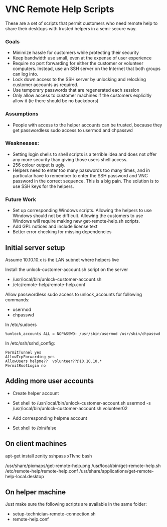 VNC Remote Help Scripts
=======================

These are a set of scripts that permit customers who need remote help
to share their desktops with trusted helpers in a semi-secure way.

### Goals 

- Minimize hassle for customers while protecting their security
- Keep bandwidth use small, even at the expense of user experience
- Require no port forwarding for either the customer or volunteer
  computers. Instead, use an SSH server on the Internet that both
  groups can log into. 
- Lock down access to the SSH server by unlocking and relocking 
  customer accounts as required.
- Use temporary passwords that are regenerated each session
- Only allow access to customer machines if the customers explicitly
  allow it (ie there should be no backdoors)


### Assumptions

- People with access to the helper accounts can be trusted, because
  they get passwordless sudo access to usermod and chpasswd


### Weaknesses: 

- Setting login shells to shell scripts is a terrible idea and does
  not offer any more security than giving those users shell access.
- 256 colour output is ugly.
- Helpers need to enter too many passwords too many times, and in
  particular have to remember to enter the SSH password and VNC
  password in the correct sequence. This is a big pain. The solution
  is to use SSH keys for the helpers.

### Future Work

- Set up corresponding Windows scripts. Allowing the helpers to use
  Windows should not be difficult. Allowing the customers to use
  Windows will require making new get-remote-help.sh scripts. 
- Add GPL notices and include license text
- Better error checking for missing dependencies

Initial server setup
--------------------

Assume 10.10.10.x is the LAN subnet where helpers live

Install the unlock-customer-account.sh script on the server
- /usr/local/bin/unlock-customer-account.sh
- /etc/remote-help/remote-help.conf


Allow passwordless sudo access to unlock_accounts for following
commands:
- usermod
- chpasswd

In /etc/sudoers

    %unlock_accounts ALL = NOPASSWD: /usr/sbin/usermod /usr/sbin/chpasswd

In /etc/ssh/sshd_config:

    PermitTunnel yes
    AllowTcpForwarding yes
    AllowUsers helpme??  volunteer??@10.10.10.*
    PermitRootLogin no


Adding more user accounts
-------------------------

- Create helper account
- Set shell to /usr/local/bin/unlock-customer-account.sh
  usermod -s /usr/local/bin/unlock-customer-account.sh volunteer02

- Add corresponding helpme account
- Set shell to /bin/false


On client machines
------------------

apt-get install zenity sshpass x11vnc bash

/usr/share/pixmaps/get-remote-help.png
/usr/local/bin/get-remote-help.sh
/etc/remote-help/remote-help.conf
/usr/share/applications/get-remote-help-local.desktop


On helper machine
-----------------

Just make sure the following scripts are available in the same folder:

- setup-technician-remote-connection.sh
- remote-help.conf 
